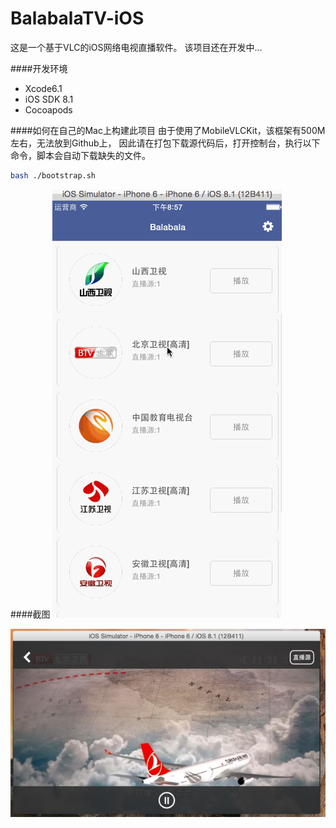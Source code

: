 BalabalaTV-iOS
=================

这是一个基于VLC的iOS网络电视直播软件。
该项目还在开发中...

####开发环境

* Xcode6.1
* iOS SDK 8.1
* Cocoapods



####如何在自己的Mac上构建此项目
由于使用了MobileVLCKit，该框架有500M左右，无法放到Github上，
因此请在打包下载源代码后，打开控制台，执行以下命令，脚本会自动下载缺失的文件。
```bash
bash ./bootstrap.sh
```

####截图
![screenshot](screenshot.gif)

![playshot](playshot.jpg)